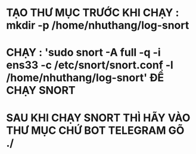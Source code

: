 # TẠO THƯ MỤC TRƯỚC KHI CHẠY : mkdir -p /home/nhuthang/log-snort


# CHẠY : 'sudo snort -A full -q -i ens33 -c /etc/snort/snort.conf -l /home/nhuthang/log-snort' ĐỂ CHẠY SNORT

# SAU KHI CHẠY SNORT THÌ HÃY VÀO THƯ MỤC CHỨ BOT TELEGRAM GÕ ./
